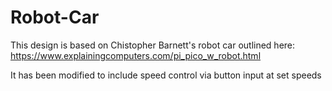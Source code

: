 # Robot-Car
This design is based on Chistopher Barnett's robot car outlined  here: https://www.explainingcomputers.com/pi_pico_w_robot.html

It has been modified to include speed control via button input at set speeds
